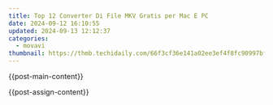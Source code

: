 ```yaml
---
title: Top 12 Converter Di File MKV Gratis per Mac E PC
date: 2024-09-12 16:10:55
updated: 2024-09-13 12:12:37
categories:
  - movavi
thumbnail: https://thmb.techidaily.com/66f3cf36e141a02ee3ef4f8fc90997bfb9adc390279a16b539b7e76e0dc798e2.jpg
---
```


{{post-main-content}}

<ins class="adsbygoogle"
     style="display:block"
     data-ad-format="autorelaxed"
     data-ad-client="ca-pub-7571918770474297"
     data-ad-slot="1223367746"></ins>

{{post-assign-content}}

<ins class="adsbygoogle"
     style="display:block"
     data-ad-client="ca-pub-7571918770474297"
     data-ad-slot="8358498916"
     data-ad-format="auto"
     data-full-width-responsive="true"></ins>
